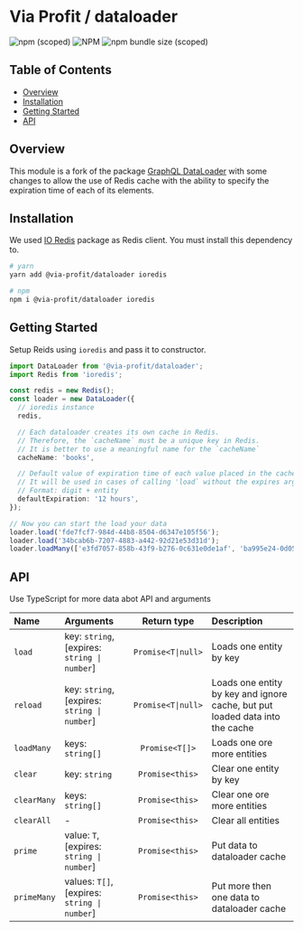 # Via Profit / dataloader

![npm (scoped)](https://img.shields.io/npm/v/@via-profit/dataloader?color=blue)
![NPM](https://img.shields.io/npm/l/@via-profit/dataloader?color=blue)
![npm bundle size (scoped)](https://img.shields.io/bundlephobia/minzip/@via-profit/dataloader?color=green)

## Table of Contents

- [Overview](#overview)
- [Installation](#installation)
- [Getting Started](#getting-started)
- [API](#api)

## <a name="overview"></a> Overview

This module is a fork of the package [GraphQL DataLoader](https://github.com/graphql/dataloader) with some changes to allow the use of Redis cache with the ability to specify the expiration time of each of its elements.

## <a name="installation"></a> Installation

We used [IO Redis](https://github.com/luin/ioredis#readme) package as Redis client. You must install this dependency to.

```bash
# yarn
yarn add @via-profit/dataloader ioredis

# npm
npm i @via-profit/dataloader ioredis
```

## <a name="getting-started"></a> Getting Started

Setup Reids using `ioredis` and pass it to constructor.

```ts
import DataLoader from '@via-profit/dataloader';
import Redis from 'ioredis';

const redis = new Redis();
const loader = new DataLoader({
  // ioredis instance
  redis,

  // Each dataloader creates its own cache in Redis.
  // Therefore, the `cacheName` must be a unique key in Redis.
  // It is better to use a meaningful name for the `cacheName`
  cacheName: 'books',

  // Default value of expiration time of each value placed in the cache
  // It will be used in cases of calling 'load` without the expires argument.
  // Format: digit + entity
  defaultExpiration: '12 hours',
});

// Now you can start the load your data
loader.load('fde7fcf7-984d-44b8-8504-d6347e105f56');
loader.load('34bcab6b-7207-4883-a442-92d21e53d31d');
loader.loadMany(['e3fd7057-858b-43f9-b276-0c631e0de1af', 'ba995e24-0d05-4de4-a12c-756c009f3620']);
```

## <a name="api"></a> API

Use TypeScript for more data abot API and arguments

| Name        | Arguments |     Return type     | Description                                |
| :---------- |:- | :-----------------: | :----------------------------------------- |
| `load`      | key: `string`, [expires: `string \| number`] | `Promise<T\|null>` | Loads one entity by key                     |
| `reload`      | key: `string`, [expires: `string \| number`] | `Promise<T\|null>` | Loads one entity by key and ignore cache, but put loaded data into the cache                     |
| `loadMany`  | keys: `string[]` | `Promise<T[]>`    | Loads one ore more entities                 |
| `clear`     | key: `string` | `Promise<this>`   | Clear one entity by key                    |
| `clearMany` | keys: `string[]` | `Promise<this>`   | Clear one ore more entities                |
| `clearAll`  | - | `Promise<this>`   | Clear all entities                         |
| `prime`     | value: `T`, [expires: `string \| number`] | `Promise<this>`   | Put data to dataloader cache               |
| `primeMany` | values: `T[]`, [expires: `string \| number`] | `Promise<this>`   | Put more then one data to dataloader cache |
